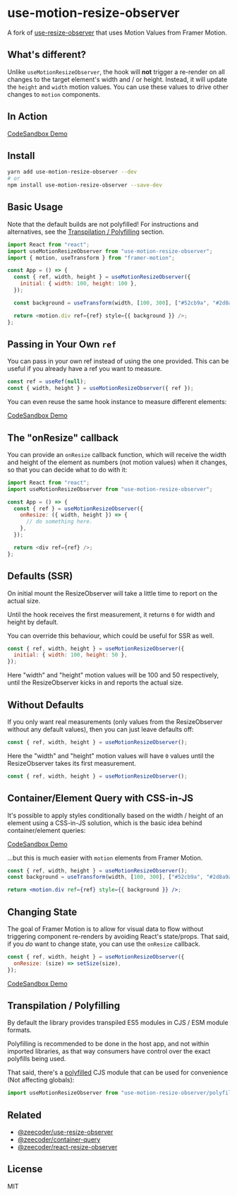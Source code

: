 # use-motion-resize-observer

A fork of [use-resize-observer](https://github.com/ZeeCoder/use-resize-observer) that uses Motion Values from Framer Motion.

## What's different?

Unlike `useMotionResizeObserver`, the hook will **not** trigger a re-render on all changes to the target element's width and / or height. Instead, it will update the `height` and `width` motion values. You can use these values to drive other changes to `motion` components.

## In Action

[CodeSandbox Demo](https://codesandbox.io/s/use-motion-resize-observer-basic-usage-cmfdi)

## Install

```sh
yarn add use-motion-resize-observer --dev
# or
npm install use-motion-resize-observer --save-dev
```

## Basic Usage

Note that the default builds are not polyfilled! For instructions and alternatives, see the [Transpilation / Polyfilling](#transpilation--polyfilling) section.

```js
import React from "react";
import useMotionResizeObserver from "use-motion-resize-observer";
import { motion, useTransform } from "framer-motion";

const App = () => {
  const { ref, width, height } = useMotionResizeObserver({
    initial: { width: 100, height: 100 },
  });

  const background = useTransform(width, [100, 300], ["#52cb9a", "#2d8a9a"]);

  return <motion.div ref={ref} style={{ background }} />;
};
```

## Passing in Your Own `ref`

You can pass in your own ref instead of using the one provided.
This can be useful if you already have a ref you want to measure.

```js
const ref = useRef(null);
const { width, height } = useMotionResizeObserver({ ref });
```

You can even reuse the same hook instance to measure different elements:

[CodeSandbox Demo](https://codesandbox.io/s/use-resize-observer-changing-measured-ref-or4uj)

## The "onResize" callback

You can provide an `onResize` callback function, which will receive the width and height of the element as numbers (not motion values) when it changes, so
that you can decide what to do with it:

```js
import React from "react";
import useMotionResizeObserver from "use-motion-resize-observer";

const App = () => {
  const { ref } = useMotionResizeObserver({
    onResize: ({ width, height }) => {
      // do something here.
    },
  });

  return <div ref={ref} />;
};
```

## Defaults (SSR)

On initial mount the ResizeObserver will take a little time to report on the
actual size.

Until the hook receives the first measurement, it returns `0` for width
and height by default.

You can override this behaviour, which could be useful for SSR as well.

```js
const { ref, width, height } = useMotionResizeObserver({
  initial: { width: 100, height: 50 },
});
```

Here "width" and "height" motion values will be 100 and 50 respectively, until the ResizeObserver kicks in and reports the actual size.

## Without Defaults

If you only want real measurements (only values from the ResizeObserver without
any default values), then you can just leave defaults off:

```js
const { ref, width, height } = useMotionResizeObserver();
```

Here the "width" and "height" motion values will have `0` values until the ResizeObserver takes its first measurement.

```js
const { ref, width, height } = useMotionResizeObserver();
```

## Container/Element Query with CSS-in-JS

It's possible to apply styles conditionally based on the width / height of an
element using a CSS-in-JS solution, which is the basic idea behind
container/element queries:

[CodeSandbox Demo](https://codesandbox.io/s/use-resize-observer-container-query-with-css-in-js-b8slq)

...but this is much easier with `motion` elements from Framer Motion.

```jsx
const { ref, width, height } = useMotionResizeObserver();
const background = useTransform(width, [100, 300], ["#52cb9a", "#2d8a9a"]);

return <motion.div ref={ref} style={{ background }} />;
```

## Changing State

The goal of Framer Motion is to allow for visual data to flow without triggering component re-renders by avoiding React's state/props. That said, if you _do_ want to change state, you can use the `onResize` callback.

```js
const { ref, width, height } = useMotionResizeObserver({
  onResize: (size) => setSize(size),
});
```

[CodeSandbox Demo](https://codesandbox.io/s/use-motion-resize-observer-changing-state-sg8qb)

## Transpilation / Polyfilling

By default the library provides transpiled ES5 modules in CJS / ESM module formats.

Polyfilling is recommended to be done in the host app, and not within imported
libraries, as that way consumers have control over the exact polyfills being used.

That said, there's a [polyfilled](https://github.com/que-etc/resize-observer-polyfill)
CJS module that can be used for convenience (Not affecting globals):

```js
import useMotionResizeObserver from "use-motion-resize-observer/polyfilled";
```

## Related

- [@zeecoder/use-resize-observer](https://github.com/ZeeCoder/container-query)
- [@zeecoder/container-query](https://github.com/ZeeCoder/container-query)
- [@zeecoder/react-resize-observer](https://github.com/ZeeCoder/react-resize-observer)

## License

MIT
